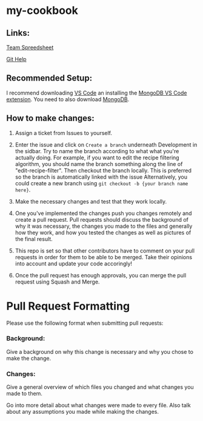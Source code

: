 # my-cookbook

## Links:

[Team Spreedsheet](https://docs.google.com/spreadsheets/d/1hKtgQ5t0tkRawq-LUhJB8PN4NPBmyvGZ9104j4OYsQo/edit?usp=sharing)

[Git Help](https://docs.google.com/document/d/1Rm4ZFx0NWglbLO_My3vsZ5UCj4ztsCsujRUsgrwh-kU/edit?usp=sharing)


## Recommended Setup:

I recommend downloading [VS Code](https://code.visualstudio.com/) an installing the [MongoDB VS Code extension](https://marketplace.visualstudio.com/items?itemName=mongodb.mongodb-vscode). You need to also download [MongoDB](https://www.mongodb.com/docs/manual/tutorial/install-mongodb-on-os-x/).

## How to make changes:

1. Assign a ticket from Issues to yourself.

2. Enter the issue and click on `Create a branch` underneath Development in the sidbar. Try to name the branch according to what what you're actually doing. For example, if you want to edit the recipe filtering algorithm, you should name the branch something along the line of "edit-recipe-filter". Then checkout the branch locally. This is preferred so the branch is automatically linked with the issue Alternatively, you could create a new branch using `git checkout -b {your branch name here}`.

3. Make the necessary changes and test that they work locally.

4. One you've implemented the changes push you changes remotely and create a pull request.
   Pull requests should discuss the background of why it was necessary, the changes you made to the files and generally how they work, and how you tested the changes as well as pictures of the final result.

5. This repo is set so that other contributors have to comment on your pull requests in order for them to be able to be merged. Take their opinions into account and update your code accoringly!

6. Once the pull request has enough approvals, you can merge the pull request using Squash and Merge.

# Pull Request Formatting

Please use the following format when submitting pull requests:

### **Background:**

Give a background on why this change is necessary and why you chose to make the change.

### **Changes:**

Give a general overview of which files you changed and what changes you made to them.

Go into more detail about what changes were made to every file. Also talk about any assumptions you made while making the changes.

